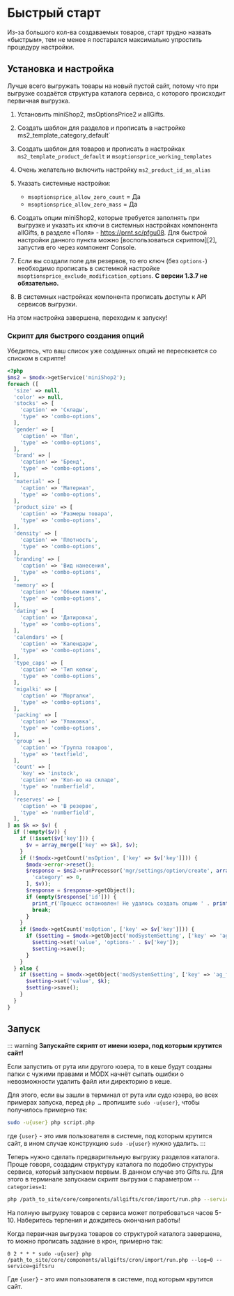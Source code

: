 # Быстрый старт

Из-за большого кол-ва создаваемых товаров, старт трудно назвать «быстрым», тем не менее я постарался максимально упростить процедуру настройки.

## Установка и настройка

Лучше всего выгружать товары на новый пустой сайт, потому что при выгрузке создаётся структура каталога сервиса, с которого происходит первичная выгрузка.

1. Установить miniShop2, msOptionsPrice2 и allGifts.

2. Создать шаблон для разделов и прописать в настройке ms2_template_category_default`

3. Создать шаблон для товаров и прописать в настройках `ms2_template_product_default` и `msoptionsprice_working_templates`

4. Очень желательно включить настройку `ms2_product_id_as_alias`

5. Указать системные настройки:

    - `msoptionsprice_allow_zero_count` = Да
    - `msoptionsprice_allow_zero_mass` = Да

6. Создать опции miniShop2, которые требуется заполнять при выгрузке и указать их ключи в системных настройках компонента allGifts, в разделе «Поля» - <https://prnt.sc/pfgu08>. Для быстрой настройки данного пункта можно [воспользоваться скриптом][2], запустив его через компонент Console.

7. Если вы создали поле для резервов, то его ключ (без `options-`) необходимо прописать в системной настройке `msoptionsprice_exclude_modification_options`. **С версии 1.3.7 не обязательно.**

8. В системных настройках компонента прописать доступы к API сервисов выгрузки.

На этом настройка завершена, переходим к запуску!

### Скрипт для быстрого создания опций

Убедитесь, что ваш список уже созданных опций не пересекается со списком в скрипте!

```php
<?php
$ms2 = $modx->getService('miniShop2');
foreach ([
  'size' => null,
  'color' => null,
  'stocks' => [
    'caption' => 'Склады',
    'type' => 'combo-options',
  ],
  'gender' => [
    'caption' => 'Пол',
    'type' => 'combo-options',
  ],
  'brand' => [
    'caption' => 'Бренд',
    'type' => 'combo-options',
  ],
  'material' => [
    'caption' => 'Материал',
    'type' => 'combo-options',
  ],
  'product_size' => [
    'caption' => 'Размеры товара',
    'type' => 'combo-options',
  ],
  'density' => [
    'caption' => 'Плотность',
    'type' => 'combo-options',
  ],
  'branding' => [
    'caption' => 'Вид нанесения',
    'type' => 'combo-options',
  ],
  'memory' => [
    'caption' => 'Объем памяти',
    'type' => 'combo-options',
  ],
  'dating' => [
    'caption' => 'Датировка',
    'type' => 'combo-options',
  ],
  'calendars' => [
    'caption' => 'Календари',
    'type' => 'combo-options',
  ],
  'type_caps' => [
    'caption' => 'Тип кепки',
    'type' => 'combo-options',
  ],
  'migalki' => [
    'caption' => 'Моргалки',
    'type' => 'combo-options',
  ],
  'packing' => [
    'caption' => 'Упаковка',
    'type' => 'combo-options',
  ],
  'group' => [
    'caption' => 'Группа товаров',
    'type' => 'textfield',
  ],
  'count' => [
    'key' => 'instock',
    'caption' => 'Кол-во на складе',
    'type' => 'numberfield',
  ],
  'reserves' => [
    'caption' => 'В резерве',
    'type' => 'numberfield',
  ],
] as $k => $v) {
  if (!empty($v)) {
    if (!isset($v['key'])) {
      $v = array_merge(['key' => $k], $v);
    }
    if (!$modx->getCount('msOption', ['key' => $v['key']])) {
      $modx->error->reset();
      $response = $ms2->runProcessor('mgr/settings/option/create', array_merge([
        'category' => 0,
      ], $v));
      $response = $response->getObject();
      if (empty($response['id'])) {
        print_r('Процесс остановлен! Не удалось создать опцию ' . print_r($v, 1));
        break;
      }
    }
    if ($modx->getCount('msOption', ['key' => $v['key']])) {
      if ($setting = $modx->getObject('modSystemSetting', ['key' => 'ag_field_' . $k])) {
        $setting->set('value', 'options-' . $v['key']);
        $setting->save();
      }
    }
  } else {
    if ($setting = $modx->getObject('modSystemSetting', ['key' => 'ag_field_' . $k])) {
      $setting->set('value', $k);
      $setting->save();
    }
  }
}
```

## Запуск

::: warning
**Запускайте скрипт от имени юзера, под которым крутится сайт!**

Если запустить от рута или другого юзера, то в кеше будут созданы папки с чужими правами и MODX начнёт сыпать ошибки о невозможности удалить файл или директорию в кеше.

Для этого, если вы зашли в терминал от рута или судо юзера, во всех примерах запуска, перед `php …` пропишите `sudo -u{user}`, чтобы получилось примерно так:

```bash
sudo -u{user} php script.php
```

где `{user}` - это имя пользователя в системе, под которым крутится сайт, в ином случае конструкцию `sudo -u{user}` нужно удалить.
:::

Теперь нужно сделать предварительную выгрузку разделов каталога. Проще говоря, создадим структуру каталога по подобию структуры сервиса, который запускаем первым. В данном случае это Gifts.ru. Для этого в терминале запускаем скрипт выгрузки с параметром `--categories=1`:

```bash
php /path_to_site/core/components/allgifts/cron/import/run.php --service=giftsru --categories=1
```

На полную выгрузку товаров с сервиса может потребоваться часов 5-10. Наберитесь терпения и дождитесь окончания работы!

Когда первичная выгрузка товаров со структурой каталога завершена, то можно прописать задание в крон, примерно так:

```shell
0 2 * * * sudo -u{user} php /path_to_site/core/components/allgifts/cron/import/run.php --log=0 --service=giftsru
```

Где `{user}` - это имя пользователя в системе, под которым крутится сайт.
